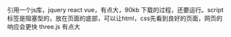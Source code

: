 <script src="https://cdn.bootcss.com/three.js/r83/three.min.js"></script>
引用一个js库，jquery react vue，有点大，90kb 下载的过程，还要运行。script 标签是阻塞型的，放在页面的底部，可以让html，css先看到良好的页面，网页的响应会更快
three.js 有点大